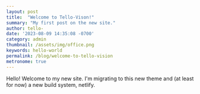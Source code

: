 ```yaml
---
layout: post
title:  "Welcome to Tello-Vison!"
summary: "My first post on the new site."
author: tello-
date: '2023-08-09 14:35:08 -0700'
category: admin
thumbnail: /assets/img/office.png
keywords: hello-world
permalink: /blog/welcome-to-tello-vision
metronome: true
---
```





<p>Hello! Welcome to my new site. I'm migrating to this new theme and (at least for now) a new build system, netlify. </p>



